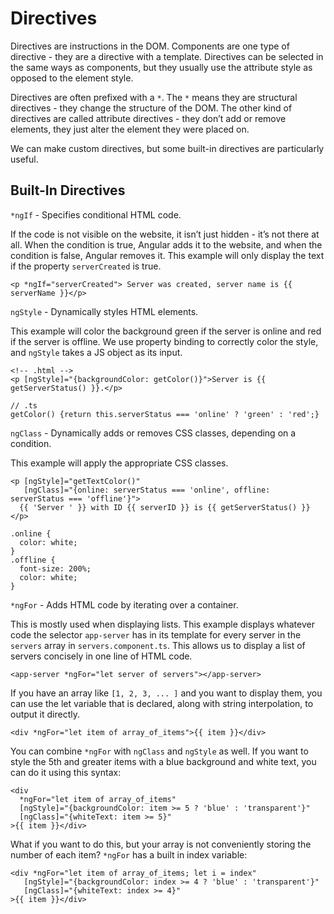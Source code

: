 # Directives
Directives are instructions in the DOM. 
Components are one type of directive - they are a directive with a template. 
Directives can be selected in the same ways as components, but they usually use the
attribute style as opposed to the element style.

Directives are often prefixed with a `*`.
The `*` means they are structural directives - they change the structure of the DOM.
The other kind of directives are called attribute directives - they don’t add or
remove elements, they just alter the element they were placed on.

We can make custom directives, but some built-in directives are particularly useful. 

## Built-In Directives
`*ngIf` - Specifies conditional HTML code. 

If the code is not visible on the website, it isn’t just hidden - it’s not there at all.
When the condition is true, Angular adds it to the website,
and when the condition is false, Angular removes it.
This example will only display the text if the property `serverCreated` is true.
```
<p *ngIf="serverCreated"> Server was created, server name is {{ serverName }}</p>
```

`ngStyle` - Dynamically styles HTML elements.

This example will color the background green if the server is online and red if the
server is offline. We use property binding to correctly color the style, and `ngStyle`
takes a JS object as its input.
```
<!-- .html -->
<p [ngStyle]="{backgroundColor: getColor()}">Server is {{ getServerStatus() }}.</p>
```

```
// .ts
getColor() {return this.serverStatus === 'online' ? 'green' : 'red';}
```

`ngClass` - Dynamically adds or removes CSS classes, depending on a condition.

This example will apply the appropriate CSS classes.
```
<p [ngStyle]="getTextColor()"
   [ngClass]="{online: serverStatus === 'online', offline: serverStatus === 'offline'}">
  {{ 'Server ' }} with ID {{ serverID }} is {{ getServerStatus() }}</p>
```

```
.online {
  color: white;
}
.offline {
  font-size: 200%;
  color: white;
}
```

`*ngFor` - Adds HTML code by iterating over a container.

This is mostly used when displaying lists.
This example displays whatever code the selector `app-server` has in its template
for every server in the `servers` array in `servers.component.ts`.
This allows us to display a list of servers concisely in one line of HTML code.

```
<app-server *ngFor="let server of servers"></app-server>
```

If you have an array like ```[1, 2, 3, ... ]``` and you want to display them,
you can use the let variable that is declared, along with string interpolation,
to output it directly.

```
<div *ngFor="let item of array_of_items">{{ item }}</div>
```

You can combine `*ngFor` with `ngClass` and `ngStyle` as well.
If you want to style the 5th and greater items with a blue background and white text,
you can do it using this syntax:

```
<div
  *ngFor="let item of array_of_items"
  [ngStyle]="{backgroundColor: item >= 5 ? 'blue' : 'transparent'}"
  [ngClass]="{whiteText: item >= 5}"
>{{ item }}</div>
```

What if you want to do this, but your array is not conveniently storing the
number of each item? `*ngFor` has a built in index variable:

```
<div *ngFor="let item of array_of_items; let i = index"
   [ngStyle]="{backgroundColor: index >= 4 ? 'blue' : 'transparent'}"
   [ngClass]="{whiteText: index >= 4}"
>{{ item }}</div>
```